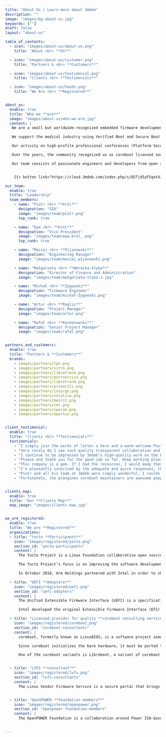 ```yaml
---
title: "About Us | Learn more about 3mdeb"
description: ""
image: "images/bg-about-us.jpg"
keywords: [""]
draft: false
layout: "about-us"

table_of_contents:
  - icon: "images/about-us/about-us.png"
    title: "About <br> **Us**"

  - icon: "images/about-us/customer.png"
    title: "Partners & <br> **Customers**"

  - icon: "images/about-us/testimonial.png"
    title: "Clients <br> **Testimonials**"

  - icon: "images/about-us/hands.png"
    title: "We Are <br> **Registered**"


about_us:
  enable: true
  title: "Who we **are**"
  image: "images/about-us/who-we-are.jpg"
  content: |
   We are a small but worldwide-recognized embedded firmware development consultancy that leverages years of industry experience to provide innovative solutions. We help hardware OEMs and ODMs to achieve their full potential, security, and reliability of delivered products through Dasharo open-source firmware distributions. Dasharo combines coreboot, EDKII (UEFI reference implementation), LinuxBoot, U-Boot, and other open-source firmware projects to provide clean and simple code, long-term maintenance, transparent validation, privacy-respecting implementation, liberty for the owners, and trustworthiness for all.

   We support the medical industry using Verified Boot and Secure Boot technologies for Real-Time Operating Systems and Embedded Linux. Hyper-scale cloud providers get our firmware design and security skills to secure their computing infrastructure. Trusted Computing and Trusted Execution Environment applications are used and developed by us every day. There is no embedded software, firmware, or close-to hardware related challenge we would not consider.

   Our activity on high-profile professional conferences (Platform Security Summit, FOSDEM, Xen Developers Summit, and others), organization and co-organization of various events (Qubes OS mini-summit, GRUB2 mini-summit, LPC System Boot and Security Microconference) position us as a recognized community member and leader in evangelizing the use of open-source solutions.

   Over the years, the community recognized us as coreboot licensed service providers, UEFI Adopters, LVFS Consultants, and Yocto Participants and accepted our membership in OpenPOWER Foundation.

   Our team consists of passionate engineers and developers from open source software, firmware, and hardware communities, frequent conference speakers, and people who love to tinker with bits. Every day we develop bleeding-edge low-level security solutions using top open-source frameworks.


    {{< button link="https://cloud.3mdeb.com/index.php/s/Q5Tjd5yFSqot4JJ" label="COMPANY PRESENTATION" class="btn btn-primary w-fit mt-5 d-block" >}}

our_team:
  enable: true
  title: "Leadership"
  team_members:
    - name: "Piotr <br> **Król**"
      designation: "CEO"
      image: "images/team/piotr.png"
      top_rank: true

    - name: "Ewa <br> **Król**"
      designation: "Vice President"
      image: "images/team/ewa.krol_.png"
      top_rank: true

    - name: "Maciej <br> **Pijanowski**"
      designation: "Engineering Manager"
      image: "images/team/maciej.pijanowski.png"

    - name: "Małgorzata <br> **Werecka-Styba**"
      designation: "Director of Finance and Administration"
      image: "images/team/małgorzata-styba-1.jpg"

    - name: "Michał <br> **Żygowski**"
      designation: "Firmware Engineer"
      image: "images/team/michał-Żygowski.png"

    - name: "Artur <br> **Raglis**"
      designation: "Project Manager"
      image: "images/team/artur.png"

    - name: "Rafał <br> **Kochanowski**"
      designation: "Senior Project Manager"
      image: "images/team/rafal.png"


partners_and_customers:
  enable: true
  title: "Partners & **Customers**"
  brands:
    - images/partners/lpn.png
    - images/partners/vitro.png
    - images/partners/libretrend.png
    - images/partners/portservice.png
    - images/partners/libretrend.png
    - images/partners/protectli.png
    - images/partners/insurgo.png
    - images/partners/volutica.png
    - images/partners/mezrit.png
    - images/partners/cmr.png
    - images/partners/operon.png
    - images/partners/apertus.png


client_testimonial:
  enable: true
  title: "Clients <br> **Testimonials**"
  testimonials:
    - "I simply join the words of latter a here and a warm welcome Piotr. (…) 3mdeb as licensed coreboot provider for PC Engines hardware this seems to take on a completely new quality. I am really impressed."
    - "Very rarely do I see such quality transparent collaboration and communication. (…) I’d like to say thank you, Piotr, for supporting PC Engines. I absolutely love these little APU devices. Firmware work tends to be underappreciated, but it’s hard work and I would like to thank you for your efforts."
    - "I continue to be impressed by 3mdeb's high-quality work on the PC Engines firmware (based on coreboot)! You can, with just a few commands, build a bit-for-bit equal firmware image on your own machine! Also they are responsive to GitHub issues and just got back to me to an almost-year old bug with a fix!"
    - "Please and thank you for the good job so far. Keep working please until all these requirements can be met. Look forward to hearing back"
    - "This company is a gem. If I had the resources, I would keep them all for our projects alone. Piotr and all his team at 3mdeb were simply won"
    - "I'm pleasantly surprised by the adequate and quick responses, thanks! And keep up the good work"
    - "Piotr and all his team at 3mdeb were simply wonderful, I couldn’t find better."
    - "Fortunately, the pcengines coreboot maintainers are awesome people and interested in enabling cool use cases 🙂 I pointed them at this thread and briefly described the situation & motivation, and a MCFG table is now pending review! If you aren't afraid of reflashing, you may already be unblocked 🙂"


clients_map:
  enable: true
  title: "Our **Clients Map**"
  map_image: "images/clients-map.jpg"


we_are_registered:
  enable: true
  title: "We are **Registered**"
  organizations:
  - title: "Yocto **Participants**"
    icon: "images/registered/yocto.png"
    section_id: "yocto-participants"
    content: |
      The Yocto Project is a Linux Foundation collaborative open source project whose goal is to produce tools and processes that enable the creation of Linux distributions for embedded and IoT software that are independent of the underlying architecture of the embedded hardware. The project was announced by the Linux Foundation in 2010 and launched in March, 2011, in collaboration with 22 organizations, including OpenEmbedded.

      The Yocto Project’s focus is on improving the software development process for embedded Linux distributions. The Yocto Project provides interoperable tools, metadata, and processes that enable the rapid, repeatable development of Linux-based embedded systems in which every aspect of the development process can be customized.

      In October 2018, Arm Holdings partnered with Intel in order to share code for embedded systems through the Yocto Project.

  - title: "UEFI **Adopters**"
    icon: "images/registered/uefi.png"
    section_id: "uefi-adopters"
    content: |
      The Unified Extensible Firmware Interface (UEFI) is a specification that defines a software interface between an operating system and platform firmware. UEFI replaces the Basic Input/Output System (BIOS) firmware interface originally present in all IBM PC-compatible personal computers, with most UEFI firmware implementations providing legacy support for BIOS services. UEFI can support remote diagnostics and repair of computers, even with no operating system installed.

      Intel developed the original Extensible Firmware Interface (EFI) specification. Some of the EFI’s practices and data formats mirror those from Microsoft Windows. In 2005, UEFI deprecated EFI 1.10 (the final release of EFI). The Unified EFI Forum is the industry body that manages the UEFI specification.

  - title: "Licensed provider for quality **coreboot consulting services**"
    icon: "images/registered/coreboot.png"
    section_id: "coreboot-consultants"
    content: |
      coreboot, formerly known as LinuxBIOS, is a software project aimed at replacing proprietary firmware (BIOS or UEFI) found in most computers with a lightweight firmware designed to perform only the minimum number of tasks necessary to load and run a modern 32-bit or 64-bit operating system.

      Since coreboot initializes the bare hardware, it must be ported to every chipset and motherboard that it supports. As a result, coreboot is available only for a limited number of hardware platforms and motherboard models.

      One of the coreboot variants is Libreboot, a variant of coreboot aiming to be fully free of proprietary blobs.


  - title: "LVFS **consultant**"
    icon: "images/registered/lvfs.png"
    section_id: "lvfs-consultants"
    content: |
      The Linux Vendor Firmware Service is a secure portal that brings together firmware updates uploaded by renowned hardware vendors. The LVFS provides reliable firmware alongside with the detailed metadata for clients such as GNOME Software or fwupdmgr for controlling updates remotely through a terminal. There is no charge to vendors for the hosting or distribution of content and open source nature of this project provides additional value to the market with contributors from dozens of people from different companies. Consulting companies can offer advice on specific request implementation or help with custom plugins integration for fwupd allowing different protocols to be supported. We have experience in introducing new solutions (libflashrom API and fwupd flashrom plugin) into the current LVFS ecosystem and are not afraid to accept the most demanding firmware security challenges. We can become the maintainer of the firmware for your platform at any time!


  - title: "OpenPOWER **foundation members**"
    icon: "images/registered/openpower.png"
    section_id: "openpower-foundation-members"
    content: |
      The OpenPOWER Foundation is a collaboration around Power ISA-based products initiated by IBM and announced as the "OpenPOWER Consortium" on August 6, 2013. IBM is opening up technology surrounding their Power Architecture offerings, such as processor specifications, firmware and software with a liberal license, and will be using a collaborative development model with their partners. The goal is to enable the server vendor ecosystem to build their own customized server, networking and storage hardware for future data centers and cloud computing. Power.org is still the governing body around the Power ISA instruction set but specific implementations are now free to use under a liberal license granted by IBM. Processors based on IBM's IP can now be fabricated on any foundry and mixed with other hardware products of the integrator's choice. On August 20, 2019, IBM announced that the OpenPOWER Foundation would become part of the Linux Foundation.


---
```

